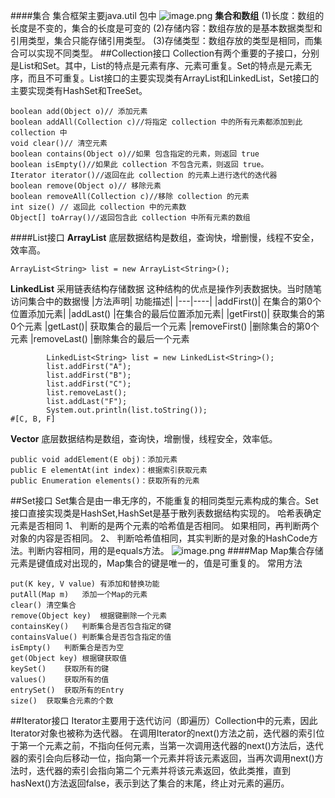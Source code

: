 ####集合
集合框架主要java.util 包中
![image.png](https://upload-images.jianshu.io/upload_images/143845-6e329e256847d8cc.png?imageMogr2/auto-orient/strip%7CimageView2/2/w/1240)
**集合和数组**
(1)长度：数组的长度是不变的，集合的长度是可变的
(2)存储内容：数组存放的是基本数据类型和引用类型，集合只能存储引用类型。
(3)存储类型：数组存放的类型是相同，而集合可以实现不同类型。
##Collection接口 
Collection有两个重要的子接口，分别是List和Set。其中，List的特点是元素有序、元素可重复。Set的特点是元素无序，而且不可重复。List接口的主要实现类有ArrayList和LinkedList，Set接口的主要实现类有HashSet和TreeSet。
```
boolean add(Object o)// 添加元素
boolean addAll(Collection c)//将指定 collection 中的所有元素都添加到此 collection 中
void clear()// 清空元素
boolean contains(Object o)//如果 包含指定的元素，则返回 true
boolean isEmpty()//如果此 collection 不包含元素，则返回 true。
Iterator iterator()//返回在此 collection 的元素上进行迭代的迭代器
boolean remove(Object o)// 移除元素
boolean removeAll(Collection c)//移除 collection 的元素
int size() // 返回此 collection 中的元素数
Object[] toArray()//返回包含此 collection 中所有元素的数组
```
####List接口
**ArrayList**
底层数据结构是数组，查询快，增删慢，线程不安全，效率高。
```
ArrayList<String> list = new ArrayList<String>();
```
**LinkedList**
采用链表结构存储数据 这种结构的优点是操作列表数据快。当时随笔访问集合中的数据慢
|方法声明|	功能描述|
|---|----|
|addFirst()|	在集合的第0个位置添加元素|
|addLast()	|在集合的最后位置添加元素|
|getFirst()|	获取集合的第0个元素
|getLast()|	获取集合的最后一个元素
|removeFirst()	|删除集合的第0个元素
|removeLast()	|删除集合的最后一个元素
```
        LinkedList<String> list = new LinkedList<String>();
        list.addFirst("A");
        list.addFirst("B");
        list.addFirst("C");
        list.removeLast();
        list.addLast("F");
        System.out.println(list.toString());
#[C, B, F]
```
**Vector**
底层数据结构是数组，查询快，增删慢，线程安全，效率低。
```
public void addElement(E obj)：添加元素
public E elementAt(int index)：根据索引获取元素
public Enumeration elements()：获取所有的元素
```
##Set接口
Set集合是由一串无序的，不能重复的相同类型元素构成的集合。Set接口直接实现类是HashSet,HashSet是基于散列表数据结构实现的。
哈希表确定元素是否相同
1、 判断的是两个元素的哈希值是否相同。 如果相同，再判断两个对象的内容是否相同。
2、 判断哈希值相同，其实判断的是对象的HashCode方法。判断内容相同，用的是equals方法。
![image.png](https://upload-images.jianshu.io/upload_images/143845-79a08bfdc623d399.png?imageMogr2/auto-orient/strip%7CimageView2/2/w/1240)
####Map
Map集合存储元素是键值成对出现的，Map集合的键是唯一的，值是可重复的。
常用方法
```
put(K key, V value)	有添加和替换功能
putAll(Map m)	添加一个Map的元素
clear()	清空集合
remove(Object key)	根据键删除一个元素
containsKey()	判断集合是否包含指定的键
containsValue()	判断集合是否包含指定的值
isEmpty()	判断集合是否为空
get(Object key)	根据键获取值
keySet()	获取所有的键
values()	获取所有的值
entrySet()	获取所有的Entry
size()	获取集合元素的个数
```
##Iterator接口
Iterator主要用于迭代访问（即遍历）Collection中的元素，因此Iterator对象也被称为迭代器。
在调用Iterator的next()方法之前，迭代器的索引位于第一个元素之前，不指向任何元素，当第一次调用迭代器的next()方法后，迭代器的索引会向后移动一位，指向第一个元素并将该元素返回，当再次调用next()方法时，迭代器的索引会指向第二个元素并将该元素返回，依此类推，直到hasNext()方法返回false，表示到达了集合的末尾，终止对元素的遍历。
